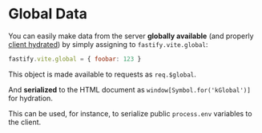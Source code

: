 # Global Data

You can easily make data from the server <b>globally available</b> (and properly [client hydrated](/internals/client-hydration)) by simply assigning to `fastify.vite.global`:

```js
fastify.vite.global = { foobar: 123 }
```

This object is made available to requests as `req.$global`.

And **serialized** to the HTML document as `window[Symbol.for('kGlobal')]` for hydration.

This can be used, for instance, to serialize public `process.env` variables to the client.

